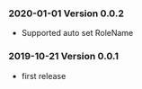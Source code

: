 ### 2020-01-01 Version 0.0.2
* Supported auto set RoleName

### 2019-10-21 Version 0.0.1
* first release